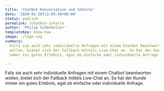 ```yaml
---
title: 'Chatbot-Konversation und Inhalte'
date: '2020-01-26T11:09:49+00:00'
status: publish
permalink: /chatbot-inhalte
author: 'Philip Schönholzer'
templateKey: know-how
image: ./logo.svg
summary: 
  Falls sie auch sehr individuelle Anfragen mit einem Chatbot beantworten
  wollen, bietet sich der Fallback mittels Live-Chat an. So hat der Kunde
  immer ein gutes Erlebnis, egal ob einfache oder individuelle Anfrage.

---
```


Falls sie auch sehr individuelle Anfragen mit einem Chatbot beantworten wollen, bietet sich der Fallback mittels Live-Chat an. So hat der Kunde immer ein gutes Erlebnis, egal ob einfache oder individuelle Anfrage.
